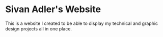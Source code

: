 # Sivan Adler's Website
This is a website I created to be able to display my technical and graphic design projects all in one place.
